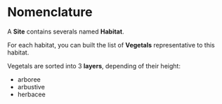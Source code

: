 # Nomenclature

A **Site** contains severals named **Habitat**.

For each habitat, you can built the list of **Vegetals** representative to this habitat.

Vegetals are sorted into 3 **layers**, depending of their height:

- arboree
- arbustive
- herbacee
